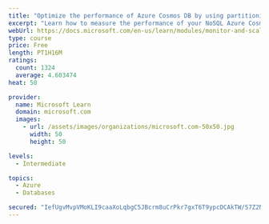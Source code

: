 ```yaml
---
title: "Optimize the performance of Azure Cosmos DB by using partitioning and indexing strategies"
excerpt: "Learn how to measure the performance of your NoSQL Azure Cosmos DB database, by monitoring, partitioning, and indexing"
webUrl: https://docs.microsoft.com/en-us/learn/modules/monitor-and-scale-cosmos-db/
type: course
price: Free
length: PT1H16M
ratings:
  count: 1324
  average: 4.603474
heat: 50

provider:
  name: Microsoft Learn
  domain: microsoft.com
  images:
    - url: /assets/images/organizations/microsoft.com-50x50.jpg
      width: 50
      height: 50

levels:
  - Intermediate

topics:
  - Azure
  - Databases

secured: "IefUgvMvpVMoKLI9caaXoLqbgC5JBcrm8uCrPkr7gxT6T9ypcDCAkTW/S7Z2NxH5x+ZXdk1l+78GD4mNuXLuasPGIQrLHIMzblyvcWUQ2s5RACQ/Z6PLFo/xqEgXRj/qV0eclvTt/xTD/F8pC4RgsdrEyRtQOio6tr8FND3p4Fb6u1TMIeO28jxausNLtwx96XVxoylvxUatQhYR/9Y11VrezV5TJOvY6OT1BbmDgQjiNMnB4s/F3iCqVsyQWAbjSwvdXh3hnYel8xDADmjuKPeb4DOr07dZModOYXBjC2RF9SK3PX5kLB1MXeBXlPe+sqzzfmlymb2mmLPJi91HwFxQ9ZgdMZSRySHXhKZvROIOBHA8zSAJj/DETXDyiBELnCfXf9yodss6plYo4H4h+RKRgg/aBFCSnm7UmEmIHOk=;a/EAL2rHHubTFQcu6S8jyQ=="
---
```


